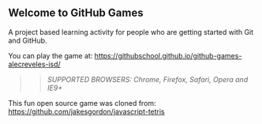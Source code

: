 ## Welcome to GitHub Games

A project based learning activity for people who are getting started with Git and GitHub.

You can play the game at: https://githubschool.github.io/github-games-alecreveles-isd/

>> _*SUPPORTED BROWSERS*: Chrome, Firefox, Safari, Opera and IE9+_

This fun open source game was cloned from: https://github.com/jakesgordon/javascript-tetris
